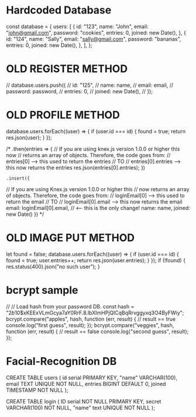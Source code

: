 # Hardcoded Database
const database = {
  users: [
    {
      id: "123",
      name: "John",
      email: "john@gmail.com",
      password: "cookies",
      entries: 0,
      joined: new Date(),
    },
    {
      id: "124",
      name: "Sally",
      email: "sally@gmail.com",
      password: "bananas",
      entries: 0,
      joined: new Date(),
    },
  ],
};
# OLD REGISTER METHOD
 // database.users.push({
  //   id: "125",
  //   name: name,
  //   email: email,
  //   password: password,
  //   entries: 0,
  //   joined: new Date(),
  // });

# OLD PROFILE METHOD
database.users.forEach((user) => {
    if (user.id === id) {
      found = true;
      return res.json(user);
    }
  });	

/*
.then(entries => {
    // If you are using knex.js version 1.0.0 or higher this now 
    // returns an array of objects. Therefore, the code goes from:
    // entries[0] --> this used to return the entries
    // TO
    // entries[0].entries --> this now returns the entries
    res.json(entries[0].entries);
  })

	.insert({
  // If you are using Knex.js version 1.0.0 or higher this 
  // now returns an array of objects. Therefore, the code goes from:
  // loginEmail[0] --> this used to return the email
  // TO
  // loginEmail[0].email --> this now returns the email
     email: loginEmail[0].email, // <-- this is the only change!
     name: name,
     joined: new Date()
})
*/

# OLD IMAGE PUT METHOD
let found = false;
  database.users.forEach((user) => {
    if (user.id === id) {
      found = true;
      user.entries++;
      return res.json(user.entries);
    }
  });
  if (!found) {
    res.status(400).json("no such user");
  }

# bcrypt sample
 // // Load hash from your password DB.
  const hash = "$2b$10$xKEExVLmGcya7aY0RrF.8.lbXImHPjQlCqBqRrvggyxq3O4ByFWiy";
  bcrypt.compare("apples", hash, function (err, result) {
    // result == true
    console.log("first guess", result);
  });
  bcrypt.compare("veggies", hash, function (err, result) {
    // result == false
    console.log("second guess", result);
  });

# Facial-Recognition DB
CREATE TABLE users (
    id serial PRIMARY KEY,
    "name" VARCHAR(100),
    email TEXT UNIQUE NOT NULL, 
    entries BIGINT DEFAULT 0,
    joined TIMESTAMP NOT NULL
);

CREATE TABLE login (
    ID serial NOT NULL PRIMARY KEY,
    secret VARCHAR(100) NOT NULL,
    "name" text UNIQUE NOT NULL
);
